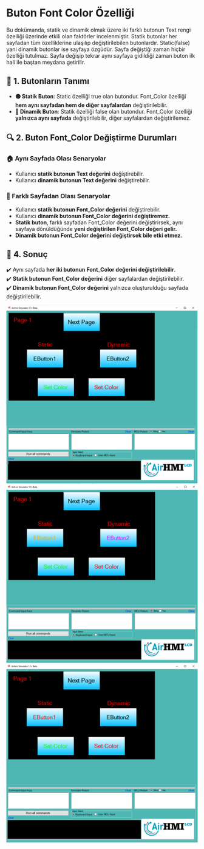 # Buton Font Color Özelliği

Bu dokümanda, statik ve dinamik olmak üzere iki farklı butonun Text rengi özelliği üzerinde etkili olan faktörler incelenmiştir.
Statik butonlar her sayfadan tüm özelliklerine ulaşılıp değiştirilebilen butonlardır. Static(false) yani dinamik butonlar ise sayfaya özgüdür.
Sayfa değiştiği zaman hiçbir özelliği tutulmaz. Sayfa değişip tekrar aynı sayfaya gidildiği zaman buton ilk hali ile baştan meydana getirilir. 

## 📌 1. Butonların Tanımı
- **🟢 Statik Buton**: Static özelliği true olan butondur. Font_Color özelliği **hem aynı sayfadan hem de diğer sayfalardan** değiştirilebilir.
- **🔵 Dinamik Buton**: Statik özelliği false olan butondur. Font_Color  özelliği **yalnızca aynı sayfada** değiştirilebilir, diğer sayfalardan değiştirilemez.

## 🔍 2. Buton Font_Color Değiştirme Durumları
### 🏠 Aynı Sayfada Olası Senaryolar
- Kullanıcı **statik butonun Text değerini** değiştirebilir.
- Kullanıcı **dinamik butonun Text değerini** değiştirebilir.


### 🔄 Farklı Sayfadan Olası Senaryolar
- Kullanıcı **statik butonun Font_Color değerini** değiştirebilir.
- Kullanıcı **dinamik butonun Font_Color değerini değiştiremez.**
- **Statik buton**, farklı sayfadan Font_Color değerini değiştirirsek, aynı sayfaya dönüldüğünde **yeni değiştirilen Font_Color değeri gelir.**
- **Dinamik butonun Font_Color değerini değiştirsek bile etki etmez.**

## 🎯 4. Sonuç
✔️ Aynı sayfada **her iki butonun Font_Color değerini değiştirilebilir**.  
✔️ **Statik butonun Font_Color değerini** diğer sayfalardan değiştirilebilir.  
✔️ **Dinamik butonun Font_Color değerini** yalnızca oluşturulduğu sayfada değiştirilebilir.  

![Açıklama Metni](1.png)
![Açıklama Metni](2.png)
![Açıklama Metni](3.png)



